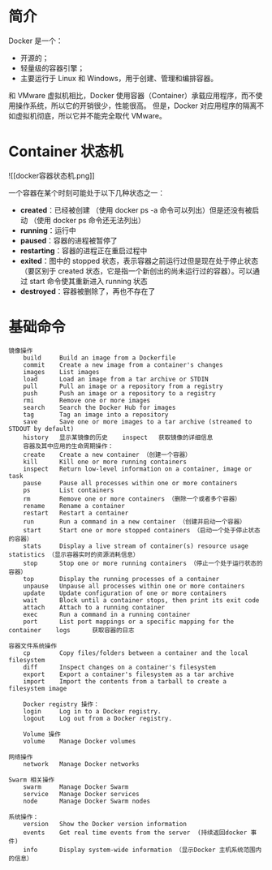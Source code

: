 # 简介
Docker 是一个：
- 开源的；
- 轻量级的容器引擎；
- 主要运行于 Linux 和 Windows，用于创建、管理和编排容器。

和 VMware 虚拟机相比，Docker 使用容器（Container）承载应用程序，而不使用操作系统，所以它的开销很少，性能很高。
但是，Docker 对应用程序的隔离不如虚拟机彻底，所以它并不能完全取代 VMware。

# Container 状态机

![[docker容器状态机.png]]

一个容器在某个时刻可能处于以下几种状态之一：

-   **created**：已经被创建 （使用 docker ps -a 命令可以列出）但是还没有被启动 （使用 docker ps 命令还无法列出）
-   **running**：运行中
-   **paused**：容器的进程被暂停了
-   **restarting**：容器的进程正在重启过程中
-   **exited**：图中的 stopped 状态，表示容器之前运行过但是现在处于停止状态（要区别于 created 状态，它是指一个新创出的尚未运行过的容器）。可以通过 start 命令使其重新进入 running 状态
-   **destroyed**：容器被删除了，再也不存在了

# 基础命令
```
镜像操作
    build     Build an image from a Dockerfile
    commit    Create a new image from a container's changes
    images    List images
    load      Load an image from a tar archive or STDIN
    pull      Pull an image or a repository from a registry
    push      Push an image or a repository to a registry
    rmi       Remove one or more images
    search    Search the Docker Hub for images
    tag       Tag an image into a repository
    save      Save one or more images to a tar archive (streamed to STDOUT by default)
    history   显示某镜像的历史    inspect   获取镜像的详细信息
    容器及其中应用的生命周期操作：
    create    Create a new container （创建一个容器）        
    kill      Kill one or more running containers
    inspect   Return low-level information on a container, image or task
    pause     Pause all processes within one or more containers
    ps        List containers
    rm        Remove one or more containers （删除一个或者多个容器）
    rename    Rename a container
    restart   Restart a container
    run       Run a command in a new container （创建并启动一个容器）
    start     Start one or more stopped containers （启动一个处于停止状态的容器）
    stats     Display a live stream of container(s) resource usage statistics （显示容器实时的资源消耗信息）
    stop      Stop one or more running containers （停止一个处于运行状态的容器）
    top       Display the running processes of a container
    unpause   Unpause all processes within one or more containers
    update    Update configuration of one or more containers
    wait      Block until a container stops, then print its exit code
    attach    Attach to a running container
    exec      Run a command in a running container
    port      List port mappings or a specific mapping for the container    logs      获取容器的日志    
    
容器文件系统操作
    cp        Copy files/folders between a container and the local filesystem
    diff      Inspect changes on a container's filesystem
    export    Export a container's filesystem as a tar archive
    import    Import the contents from a tarball to create a filesystem image
    
    Docker registry 操作：
    login     Log in to a Docker registry.
    logout    Log out from a Docker registry.
    
    Volume 操作
    volume    Manage Docker volumes    

网络操作
    network   Manage Docker networks
    
Swarm 相关操作
    swarm     Manage Docker Swarm
    service   Manage Docker services
    node      Manage Docker Swarm nodes       

系统操作：    
    version   Show the Docker version information     
	events    Get real time events from the server  (持续返回docker 事件)    
	info      Display system-wide information （显示Docker 主机系统范围内的信息）
```
